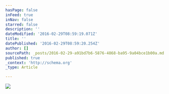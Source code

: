 ```yaml
---
hasPage: false
inFeed: true
inNav: false
starred: false
description: ''
dateModified: '2016-02-29T08:59:19.071Z'
title: ''
datePublished: '2016-02-29T08:59:20.254Z'
author: []
sourcePath: _posts/2016-02-29-a91bd7b6-5876-4868-ba95-9a04bce1b00a.md
published: true
_context: 'http://schema.org'
_type: Article

---
```

![](https://the-grid-user-content.s3-us-west-2.amazonaws.com/91048152-4798-4c50-9034-9b4b979bb0e6.jpg)